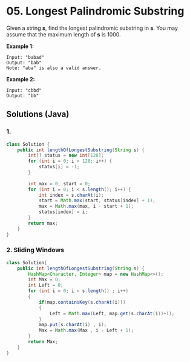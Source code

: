 # 05. Longest Palindromic Substring

Given a string **s**, find the longest palindromic substring in **s**. You may assume that the maximum length of **s** is 1000.

**Example 1:**

```
Input: "babad"
Output: "bab"
Note: "aba" is also a valid answer.
```

**Example 2:**

```
Input: "cbbd"
Output: "bb"
```



## Solutions (Java)

### 1. 

```java
class Solution {
    public int lengthOfLongestSubstring(String s) {
        int[] status = new int[128];
        for (int i = 0; i < 128; i++) {
            status[i] = -1;
        }
        
        int max = 0, start = 0;
        for (int i = 0; i < s.length(); i++) {
            int index = s.charAt(i);
            start = Math.max(start, status[index] + 1);
            max = Math.max(max, i - start + 1);
            status[index] = i;
        }
        return max;
    }
}
```

### 2. Sliding Windows

```java
class Solution{
    public int lengthOfLongestSubstring(String s) {
        HashMap<Character, Integer> map = new HashMap<>();
        int Max = 0;
        int Left = 0;
        for (int i = 0; i < s.length() ; i++)
        {
            if(map.containsKey(s.charAt(i)))
            {
                Left = Math.max(Left, map.get(s.charAt(i))+1);
            }
            map.put(s.charAt(i) , i);
            Max = Math.max(Max , i - Left + 1);
        }
        return Max;
    }
}
```

